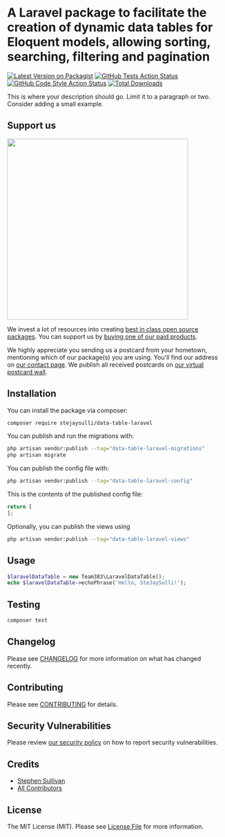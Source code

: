 # A Laravel package to facilitate the creation of dynamic data tables for Eloquent models, allowing sorting, searching, filtering and pagination

[![Latest Version on Packagist](https://img.shields.io/packagist/v/stejaysulli/data-table-laravel.svg?style=flat-square)](https://packagist.org/packages/stejaysulli/data-table-laravel)
[![GitHub Tests Action Status](https://img.shields.io/github/actions/workflow/status/stejaysulli/data-table-laravel/run-tests.yml?branch=main&label=tests&style=flat-square)](https://github.com/stejaysulli/data-table-laravel/actions?query=workflow%3Arun-tests+branch%3Amain)
[![GitHub Code Style Action Status](https://img.shields.io/github/actions/workflow/status/stejaysulli/data-table-laravel/fix-php-code-style-issues.yml?branch=main&label=code%20style&style=flat-square)](https://github.com/stejaysulli/data-table-laravel/actions?query=workflow%3A"Fix+PHP+code+style+issues"+branch%3Amain)
[![Total Downloads](https://img.shields.io/packagist/dt/stejaysulli/data-table-laravel.svg?style=flat-square)](https://packagist.org/packages/stejaysulli/data-table-laravel)

This is where your description should go. Limit it to a paragraph or two. Consider adding a small example.

## Support us

[<img src="https://github-ads.s3.eu-central-1.amazonaws.com/data-table-laravel.jpg?t=1" width="419px" />](https://spatie.be/github-ad-click/data-table-laravel)

We invest a lot of resources into creating [best in class open source packages](https://spatie.be/open-source). You can support us by [buying one of our paid products](https://spatie.be/open-source/support-us).

We highly appreciate you sending us a postcard from your hometown, mentioning which of our package(s) you are using. You'll find our address on [our contact page](https://spatie.be/about-us). We publish all received postcards on [our virtual postcard wall](https://spatie.be/open-source/postcards).

## Installation

You can install the package via composer:

```bash
composer require stejaysulli/data-table-laravel
```

You can publish and run the migrations with:

```bash
php artisan vendor:publish --tag="data-table-laravel-migrations"
php artisan migrate
```

You can publish the config file with:

```bash
php artisan vendor:publish --tag="data-table-laravel-config"
```

This is the contents of the published config file:

```php
return [
];
```

Optionally, you can publish the views using

```bash
php artisan vendor:publish --tag="data-table-laravel-views"
```

## Usage

```php
$laravelDataTable = new Team383\LaravelDataTable();
echo $laravelDataTable->echoPhrase('Hello, SteJaySulli!');
```

## Testing

```bash
composer test
```

## Changelog

Please see [CHANGELOG](CHANGELOG.md) for more information on what has changed recently.

## Contributing

Please see [CONTRIBUTING](CONTRIBUTING.md) for details.

## Security Vulnerabilities

Please review [our security policy](../../security/policy) on how to report security vulnerabilities.

## Credits

- [Stephen Sullivan](https://github.com/SteJaySulli)
- [All Contributors](../../contributors)

## License

The MIT License (MIT). Please see [License File](LICENSE.md) for more information.
